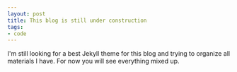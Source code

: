 ```yaml
---
layout: post
title: This blog is still under construction
tags:
- code
---
```


I'm still looking for a best Jekyll theme for this blog and trying to organize all materials I have. For now you will see everything mixed up.
